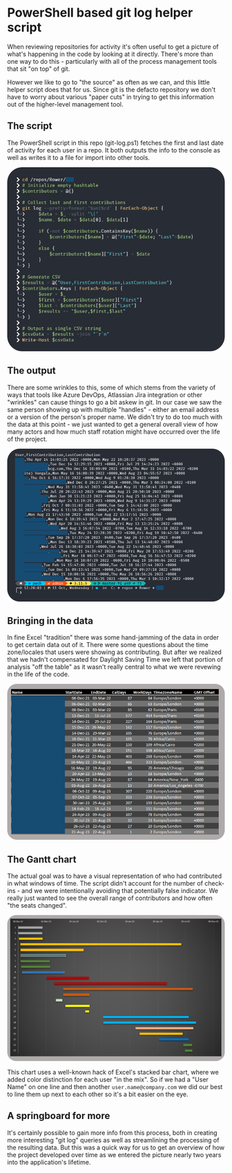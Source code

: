 # PowerShell based git log helper script

When reviewing repositories for activity it's often useful to get a picture of what's happening in the code by looking at it directly. There's more than one way to do this - particularly with all of the process management tools that sit "on top" of git. 

However we like to go to "the source" as often as we can, and this little helper script does that for us. Since git is the defacto repository we don't have to worry about various "paper cuts" in trying to get this information out of the higher-level management tool. 

## The script

The PowerShell script in this repo (git-log.ps1) fetches the first and last date of activity for each user in a repo. It both outputs the info to the console as well as writes it to a file for import into other tools.

![PowerShell Script](img/git-log-PowerShell-script.png)

## The output

There are some wrinkles to this, some of which stems from the variety of ways that tools like Azure DevOps, Atlassian Jira integration or other "wrinkles" can cause things to go a bit askew in git. In our case we saw the same person showing up with multiple "handles" - either an email address or a version of the person's proper name. We didn't try to do too much with the data at this point - we just wanted to get a general overall view of how many actors and how much staff rotation might have occurred over the life of the project.

![PowerShell output](img/git-log-PowerShell-output.png)

## Bringing in the data

In fine Excel "tradition" there was some hand-jamming of the data in order to get certain data out of it. There were some questions about the time zone/locales that users were showing as contributing. But after we realized that we hadn't compensated for Daylight Saving Time we left that portion of analysis "off the table" as it wasn't really central to what we were revewing in the life of the code.

![Import into Excel](img/git-log-Excel-import.png)

## The Gantt chart

The actual goal was to have a visual representation of who had contributed in what windows of time. The script didn't account for the number of check-ins - and we were intentionally avoiding that potentially false indicator. We really just wanted to see the overall range of contributors and how often "the seats changed". 

![Improvised Gantt Chanrt](img/git-log-Gantt-transform.png)

This chart uses a well-known hack of Excel's stacked bar chart, where we added color distinction for each user "in the mix". So if we had a "User Name" on one line and then another `user.name@company.com` we did our best to line them up next to each other so it's a bit easier on the eye. 

## A springboard for more 

It's certainly possible to gain more info from this process, both in creating more interesting "git log" queries as well as streamlining the processing of the resulting data. But this was a quick way for us to get an overview of how the project developed over time as we entered the picture nearly two years into the application's lifetime.
